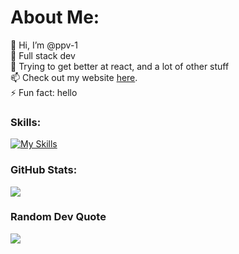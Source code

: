 # About Me:
👋 Hi, I’m @ppv-1<br>👀 Full stack dev<br>🌱 Trying to get better at react, and a lot of other stuff<br>📫 Check out my website [here](https://ppv-1.github.io/).<br>⚡ Fun fact: hello

### Skills:
[![My Skills](https://skillicons.dev/icons?i=js,ts,java,c,cs,py,go,html,css,aws,docker,git,github,bitbucket,gitlab,githubactions,nodejs,npm,vite,gradle,postgres,mysql,react,spring,express,fastapi,supabase,unity,postman,vscode,idea,obsidian,&perline=8)](https://skillicons.dev)
### GitHub Stats:
![](https://github-readme-stats.vercel.app/api/top-langs/?username=ppv-1&theme=radical&include_all_commits=false&count_private=false&layout=donut-vertical&langs_count=8)
<!---
![](https://github-readme-stats.vercel.app/api?username=ppv-1&show_icons=true&theme=radical)
-->


### Random Dev Quote
![](https://quotes-github-readme.vercel.app/api?type=horizontal&theme=radical)

<!-- Proudly created with GPRM ( https://gprm.itsvg.in ) -->

